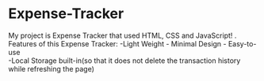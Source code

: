 # Expense-Tracker
My project is Expense Tracker that used HTML, CSS and JavaScript! .
Features of this Expense Tracker:
-Light Weight -
Minimal Design -
Easy-to-use  
-Local Storage built-in(so that it does not delete the transaction history while refreshing the page)
